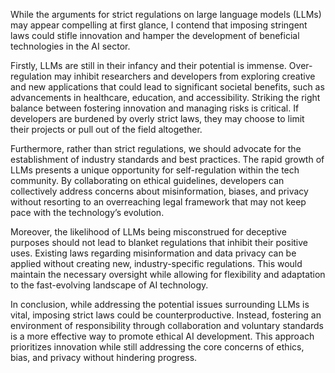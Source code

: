While the arguments for strict regulations on large language models (LLMs) may appear compelling at first glance, I contend that imposing stringent laws could stifle innovation and hamper the development of beneficial technologies in the AI sector. 

Firstly, LLMs are still in their infancy and their potential is immense. Over-regulation may inhibit researchers and developers from exploring creative and new applications that could lead to significant societal benefits, such as advancements in healthcare, education, and accessibility. Striking the right balance between fostering innovation and managing risks is critical. If developers are burdened by overly strict laws, they may choose to limit their projects or pull out of the field altogether.

Furthermore, rather than strict regulations, we should advocate for the establishment of industry standards and best practices. The rapid growth of LLMs presents a unique opportunity for self-regulation within the tech community. By collaborating on ethical guidelines, developers can collectively address concerns about misinformation, biases, and privacy without resorting to an overreaching legal framework that may not keep pace with the technology’s evolution.

Moreover, the likelihood of LLMs being misconstrued for deceptive purposes should not lead to blanket regulations that inhibit their positive uses. Existing laws regarding misinformation and data privacy can be applied without creating new, industry-specific regulations. This would maintain the necessary oversight while allowing for flexibility and adaptation to the fast-evolving landscape of AI technology.

In conclusion, while addressing the potential issues surrounding LLMs is vital, imposing strict laws could be counterproductive. Instead, fostering an environment of responsibility through collaboration and voluntary standards is a more effective way to promote ethical AI development. This approach prioritizes innovation while still addressing the core concerns of ethics, bias, and privacy without hindering progress.